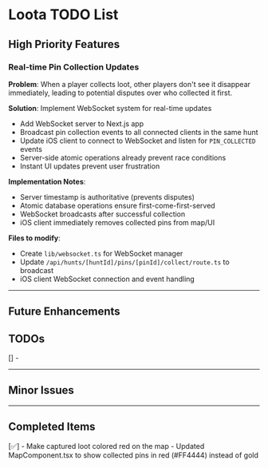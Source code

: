 # Loota TODO List

## High Priority Features

### Real-time Pin Collection Updates

**Problem**: When a player collects loot, other players don't see it disappear immediately, leading to potential disputes over who collected it first.

**Solution**: Implement WebSocket system for real-time updates

- Add WebSocket server to Next.js app
- Broadcast pin collection events to all connected clients in the same hunt
- Update iOS client to connect to WebSocket and listen for `PIN_COLLECTED` events
- Server-side atomic operations already prevent race conditions
- Instant UI updates prevent user frustration

**Implementation Notes**:

- Server timestamp is authoritative (prevents disputes)
- Atomic database operations ensure first-come-first-served
- WebSocket broadcasts after successful collection
- iOS client immediately removes collected pins from map/UI

**Files to modify**:

- Create `lib/websocket.ts` for WebSocket manager
- Update `/api/hunts/[huntId]/pins/[pinId]/collect/route.ts` to broadcast
- iOS client WebSocket connection and event handling

---

## Future Enhancements

## TODOs

[] -

---

## Minor Issues

<!-- Add small bugs and improvements here -->

---

## Completed Items

[✅] - Make captured loot colored red on the map - Updated MapComponent.tsx to show collected pins in red (#FF4444) instead of gold

<!-- Move completed items here for reference -->
